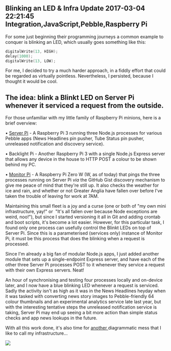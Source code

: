 Blinking an LED & Infra Update
2017-03-04 22:21:45
Integration,JavaScript,Pebble,Raspberry Pi
---

For some just beginning their programming journeys a common example to conquer is blinking an LED, which usually goes something like this:

```c
digitalWrite(13, HIGH);
delay(1000);
digitalWrite(13, LOW);
```

For me, I decided to try a much harder approach, in a fiddly effort that could be regarded as virtually pointless. Nevertheless, I persisted, because I thought it would be cool.

## The idea</strong>: blink a Blinkt LED on Server Pi whenever it serviced a request from the outside.

For those unfamiliar with my little family of Raspberry Pi minions, here is a brief overview:

 • <a href="https://twitter.com/Chris_DL/status/836336013790298112">Server Pi</a> - A Raspberry Pi 3 running three Node.js processes for various Pebble apps (News Headlines pin pusher, Tube Status pin pusher, unreleased notification and discovery service).

 • Backlight Pi - Another Raspberry Pi 3 with a single Node.js Express server that allows any device in the house to HTTP POST a colour to be shown behind my PC.

 • <a href="https://twitter.com/Chris_DL/status/806750464322568193">Monitor Pi</a> - A Raspberry Pi Zero W (W, as of today) that pings the three processes running on Server Pi <em>via</em> the GitHub Gist discovery mechanism to give me peace of mind that they're still up. It also checks the weather for ice and rain, and whether or not Greater Anglia have fallen over before I've taken the trouble of leaving for work at 7AM.

Maintaining this small fleet is a joy and a curse (one or both of "my own mini infrastructure, yay!" or  "It's all fallen over because Node exceptions are weird, noo!"), but since I started versioning it all in Git and adding crontab and boot scripts, it's become a lot easier. However, for this particular task, I found only one process can usefully control the Blinkt LEDs on top of Server Pi. Since this is a parameterised (services only) instance of Monitor Pi, it must be this process that does the blinking when a request is processed.

Since I'm already a big fan of modular Node.js apps, I just added another module that sets up a single-endpoint Express server, and have each of the other three Server Pi processes POST to it whenever they service a request with their own Express servers. Neat!

An hour of synchronising and testing four processes locally and on-device later, and I now have a blue blinking LED whenever a request is serviced. Sadly the activity isn't as high as it was in the News Headlines heyday when it was tasked with converting news story images to Pebble-friendly 64 colour thumbnails and an experimental analytics service late last year, but with the interesting tentative steps the unreleased notification service is taking, Server Pi may end up seeing a bit more action than simple status checks and app news lookups in the future.

With all this work done, it's also time for <a href="https://ninedof.wordpress.com/2016/12/03/map-of-pebble-services-architecture/">another </a>diagrammatic mess that I like to call my infrastructure...

![](/assets/import/media/2017/03/services-architecture-march-20173.png)
